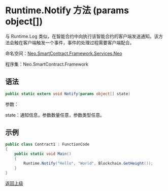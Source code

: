 # Runtime.Notify 方法 (params object[])

与 Runtime.Log 类似，在智能合约中向执行该智能合约的客户端发送通知。该方法会触在客户端触发一个事件，事件的处理过程需要客户端配合。

命名空间：[Neo.SmartContract.Framework.Services.Neo](../../neo.md)

程序集：Neo.SmartContract.Framework

## 语法

```c#
public static extern void Notify(params object[] state)
```

参数：

state：通知信息，参数数量任意，参数类型任意。

## 示例

```c#
public class Contract1 : FunctionCode
{
    public static void Main()
    {
        Runtime.Notify("Hello", "World", Blockchain.GetHeight());
    }
}
```



[返回上级](../Runtime.md)